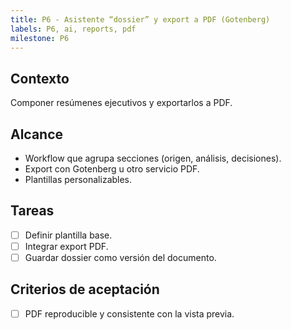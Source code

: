 ```yaml
---
title: P6 - Asistente “dossier” y export a PDF (Gotenberg)
labels: P6, ai, reports, pdf
milestone: P6
---
```


## Contexto
Componer resúmenes ejecutivos y exportarlos a PDF.

## Alcance
- Workflow que agrupa secciones (origen, análisis, decisiones).
- Export con Gotenberg u otro servicio PDF.
- Plantillas personalizables.

## Tareas
- [ ] Definir plantilla base.
- [ ] Integrar export PDF.
- [ ] Guardar dossier como versión del documento.

## Criterios de aceptación
- [ ] PDF reproducible y consistente con la vista previa.
